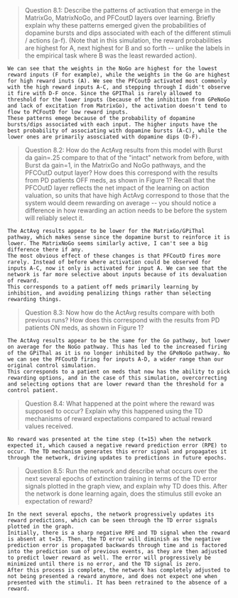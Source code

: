 
> Question 8.1: Describe the patterns of activation that emerge in the MatrixGo, MatrixNoGo, and PFCoutD layers over learning. Briefly explain why these patterns emerged given the probabilities of dopamine bursts and dips associated with each of the different stimuli / actions (a-f). (Note that in this simulation, the reward probabilities are highest for A, next highest for B and so forth -- unlike the labels in the empirical task where B was the least rewarded action).
```
We can see that the weights in the NoGo are highest for the lowest reward inputs (F for example), while the weights in the Go are highest for high reward inuts (A). We see the PFCoutD activated most commonly with the high reward inputs A-C, and stepping through I didn't observe it fire with D-F once. Since the GPIThal is rarely allowed to threshold for the lower inputs (because of the inhibition from GPeNoGo and lack of excitation from MatrixGo), the activation doesn't tend to flow to PCFoutD for low reward inputs. 
These patterns emege because of the probability of dopamine bursts/dips associated with each input. The higher inputs have the best probability of associating with dopamine bursts (A-C), while the lower ones are primarily asosciated with dopamine dips (D-F). 
```


> Question 8.2: How do the ActAvg results from this model with Burst da gain=.25 compare to that of the "intact" network from before, with Burst da gain=1, in the MatrixGo and NoGo pathways, and the PFCOutD output layer? How does this correspond with the results from PD patients OFF meds, as shown in Figure 1? Recall that the PFCOutD layer reflects the net impact of the learning on action valuation, so units that have high ActAvg correspond to those that the system would deem rewarding on average -- you should notice a difference in how rewarding an action needs to be before the system will reliably select it.
```
The ActAvg results appear to be lower for the MatrixGo/GPiThal pathway, which makes sense since the dopamine burst to reinforce it is lower. The MatrixNoGo seems similarly active, I can't see a big difference there if any. 
The most obvious effect of these changes is that PFCoutD fires more rarely. Instead of before where activation could be observed for inputs A-C, now it only is activated for input A. We can see that the network is far more selective about inputs because of its devaluation of reward.
This corresponds to a patient off meds primarily learning by inhibition, and avoiding penalizing things rather than selecting rewarding things. 
```


> Question 8.3: Now how do the ActAvg results compare with both previous runs? How does this correspond with the results from PD patients ON meds, as shown in Figure 1?
```
The ActAvg results appear to be the same for the Go pathway, but lower on average for the NoGo pathway. This has led to the increased firing of the GPiThal as it is no longer inhibited by the GPeNoGo pathway. No we can see the PFCoutD firing for inputs A-D, a wider range than our original control simulation. 
This corresponds to a patient on meds that now has the ability to pick rewarding options, and in the case of this simulation, overcorrecting and selecting options that are lower reward than the threshold for a control patient.
```


> Question 8.4: What happened at the point where the reward was supposed to occur? Explain why this happened using the TD mechanisms of reward expectations compared to actual reward values received.
```
No reward was presented at the time step (t=15) when the network expected it, which caused a negative reward prediction error (RPE) to occur. The TD mechanism generates this error signal and propagates it through the network, driving updates to predictions in future epochs.
```


> Question 8.5: Run the network and describe what occurs over the next several epochs of extinction training in terms of the TD error signals plotted in the graph view, and explain why TD does this. After the network is done learning again, does the stimulus still evoke an expectation of reward?
```
In the next several epochs, the network progressively updates its reward predictions, which can be seen through the TD error signals plotted in the graph.  
Initially, there is a sharp negative RPE and TD signal when the reward is absent at t=15. Then, the TD error will diminish as the negative prediction error is propagated backwards through time and is factored into the prediction sum of previous events, as they are then adjusted to predict lower reward as well. The error will progressively be minimized until there is no error, and the TD signal is zero.  
After this process is complete, the network has completely adjusted to not being presented a reward anymore, and does not expect one when presented with the stimuli. It has been retrained to the absence of a reward.
```
